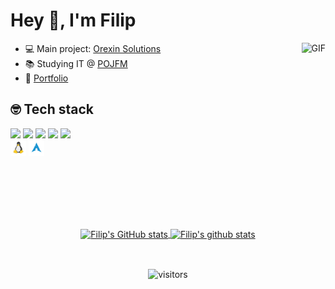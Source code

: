 # Hey 👋, I'm Filip

<img align="right" alt="GIF" src="https://media.giphy.com/media/ZVik7pBtu9dNS/giphy.gif" />

- 💻 Main project: [Orexin Solutions](https://github.com/Orexin)
- 📚 Studying IT @ [POJFM](https://pojfm.cz/)
- 📝 [Portfolio](https://www.fsikora.com/)

## **🤓 Tech stack**  

<a title="JavaScript"><img height="25" src="https://raw.githubusercontent.com/get-icon/geticon/master/logos/javascript.svg"></a>
<a title="Vue.js"><img height="25" src="https://raw.githubusercontent.com/get-icon/geticon/master/logos/vue.svg"></a>
<a title="Python"><img height="25" src="https://raw.githubusercontent.com/get-icon/geticon/master/logos/python.svg"></a>
<a title="Go"><img height="25" src="https://raw.githubusercontent.com/get-icon/geticon/master/logos/go.svg"></a>
<a title="C#"><img height="25" src="https://raw.githubusercontent.com/get-icon/geticon/master/logos/c-sharp.svg"></a>
<br />
<a title="GNU/Linux"><img height="25" src="https://raw.githubusercontent.com/edent/SuperTinyIcons/master/images/svg/linux.svg"></a>
<a title="Arch Linux ❤️"><img height="25" src="https://raw.githubusercontent.com/edent/SuperTinyIcons/master/images/svg/arch_linux.svg"></a>


<br />
<br />
<br />
<br />
<br />

<p align="center">
	<a href="https://github.com/anuraghazra/github-readme-stats">
	<img align="center" src="https://github-readme-stats.vercel.app/api/top-langs/?username=TassiloBalbo&layout=compact&show_icons=true&theme=cobalt" alt="Filip's GitHub stats" />
	</a>
	<a href="https://github.com/anuraghazra/github-readme-stats">
		<img align="center" src="https://github-readme-stats.vercel.app/api?username=TassiloBalbo&show_icons=true&theme=cobalt" alt="Filip's github stats" />
	</a>
</p>

<!--&hide_border=true -->

<br />

<p align="center">
	<img align="center" alt="visitors" src="https://visitor-badge.laobi.icu/badge?page_id=TassiloBalbo.TassiloBalbo" />
</p>
